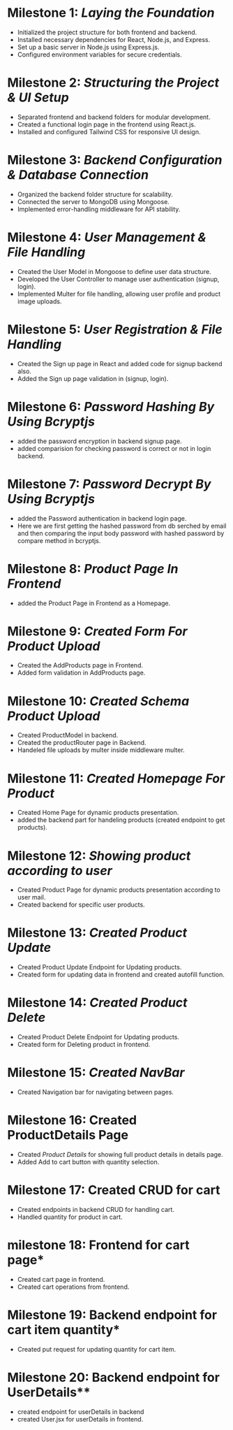 # Milestone 1: *Laying the Foundation*
* Initialized the project structure for both frontend and backend.
* Installed necessary dependencies for React, Node.js, and Express.
* Set up a basic server in Node.js using Express.js.
* Configured environment variables for secure credentials.

# Milestone 2: *Structuring the Project & UI Setup*
* Separated frontend and backend folders for modular development.
* Created a functional login page in the frontend using React.js.
* Installed and configured Tailwind CSS for responsive UI design.

# Milestone 3: *Backend Configuration & Database Connection*
* Organized the backend folder structure for scalability.
* Connected the server to MongoDB using Mongoose.
* Implemented error-handling middleware for API stability.

# Milestone 4: *User Management & File Handling*
* Created the User Model in Mongoose to define user data structure.
* Developed the User Controller to manage user authentication (signup, login).
* Implemented Multer for file handling, allowing user profile and product image uploads.

# Milestone 5: *User Registration & File Handling*
* Created the Sign up page in React and added code for signup backend also.
* Added the Sign up page validation in (signup, login).

# Milestone 6: *Password Hashing By Using Bcryptjs*
* added the password encryption in backend signup page.
* added comparision for checking password is correct or not in login backend.

# Milestone 7: *Password Decrypt By Using Bcryptjs*
* added the Password authentication in backend login page.
* Here we are first getting the hashed password from db serched by email and then comparing the input body password with hashed password by compare method in bcryptjs.

# Milestone 8: *Product Page In Frontend*
* added the Product Page in Frontend as a Homepage.

# Milestone 9: *Created Form For Product Upload*
* Created the AddProducts page in Frontend.
* Added form validation in AddProducts page.

# Milestone 10: *Created Schema Product Upload*
* Created ProductModel in backend.
* Created the productRouter page in Backend.
* Handeled file uploads by multer inside middleware multer.

# Milestone 11: *Created Homepage For Product*
* Created Home Page for dynamic products presentation. 
* added the backend part for handeling products (created endpoint to get products).

# Milestone 12: *Showing product according to user*
* Created Product Page for dynamic products presentation according to user mail. 
* Created backend for specific user products.

# Milestone 13: *Created Product Update*
* Created Product Update Endpoint for Updating products.
* Created form for updating data in frontend and created autofill function.

# Milestone 14: *Created Product Delete*
* Created Product Delete Endpoint for Updating products. 
* Created form for Deleting product in frontend.

# Milestone 15: *Created NavBar*
* Created Navigation bar for navigating between pages.

# Milestone 16: Created ProductDetails Page
* Created *Product Details* for showing full product details in details page.
* Added Add to cart button with quantity selection.

# Milestone 17: Created CRUD for cart
* Created endpoints in backend CRUD for handling cart.
* Handled quantity for product in cart.

# milestone 18: Frontend for cart page*
* Created cart page in frontend.
* Created cart operations from frontend.

# Milestone 19: Backend endpoint for cart item quantity*
* Created put request for updating quantity for cart item.

# Milestone 20: Backend endpoint for UserDetails**
* created endpoint for userDetails in backend
* created User.jsx for userDetails in frontend.